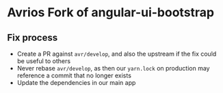 # Avrios Fork of angular-ui-bootstrap

## Fix process

* Create a PR against `avr/develop`, and also the upstream if the fix could be useful to others
* Never rebase `avr/develop`, as then our `yarn.lock` on production may reference a commit that no longer exists
* Update the dependencies in our main app
